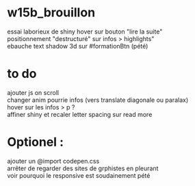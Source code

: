 # w15b_brouillon
essai laborieux de shiny hover sur bouton "lire la suite"     
positionnement "destructuré" sur infos > highlights"    
ebauche text shadow 3d sur #formationBtn (pété)    

# to do
ajouter js on scroll    
changer anim pourrie infos (vers translate diagonale ou paralax)     
hover sur les infos > p ?   
affiner shiny et recaler letter spacing sur read more   

# Optionel :    

ajouter un @import codepen.css     
arrêter de regarder des sites de grphistes en pleurant    
voir pourquoi le responsive est soudainement pété     



